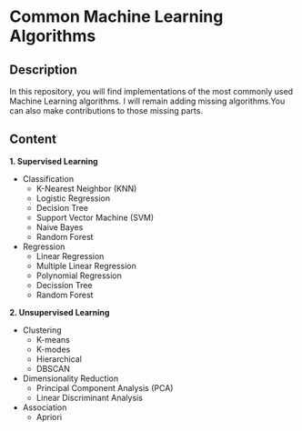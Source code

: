 # Common Machine Learning Algorithms
## Description
In this repository, you will find implementations of the most commonly used Machine Learning algorithms. I will remain adding missing algorithms.You can also make contributions to those missing parts.

## Content

**1. Supervised Learning**
   - Classification
     - K-Nearest Neighbor (KNN)
     - Logistic Regression
     - Decision Tree
     - Support Vector Machine (SVM)
     - Naive Bayes
     - Random Forest
   - Regression
     - Linear Regression
     - Multiple Linear Regression
     - Polynomial Regression
     - Decission Tree
     - Random Forest
     
**2. Unsupervised Learning**
   - Clustering
     - K-means
     - K-modes
     - Hierarchical
     - DBSCAN
   - Dimensionality Reduction
     - Principal Component Analysis (PCA)
     - Linear Discriminant Analysis
   - Association
     - Apriori
